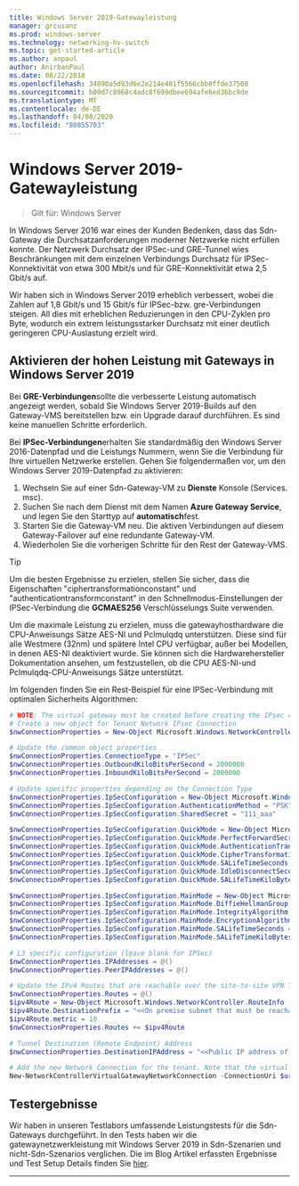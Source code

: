 ```yaml
---
title: Windows Server 2019-Gatewayleistung
manager: grcusanz
ms.prod: windows-server
ms.technology: networking-hv-switch
ms.topic: get-started-article
ms.author: anpaul
author: AnirbanPaul
ms.date: 08/22/2018
ms.openlocfilehash: 34890a5d93d6e2e214e401f5566cbb0ffde37508
ms.sourcegitcommit: b00d7c8968c4adc8f699dbee694afe6ed36bc9de
ms.translationtype: MT
ms.contentlocale: de-DE
ms.lasthandoff: 04/08/2020
ms.locfileid: "80855703"
---
```

# <a name="windows-server-2019-gateway-performance"></a>Windows Server 2019-Gatewayleistung

>Gilt für: Windows Server


In Windows Server 2016 war eines der Kunden Bedenken, dass das Sdn-Gateway die Durchsatzanforderungen moderner Netzwerke nicht erfüllen konnte. Der Netzwerk Durchsatz der IPSec-und GRE-Tunnel wies Beschränkungen mit dem einzelnen Verbindungs Durchsatz für IPSec-Konnektivität von etwa 300 Mbit/s und für GRE-Konnektivität etwa 2,5 Gbit/s auf.

Wir haben sich in Windows Server 2019 erheblich verbessert, wobei die Zahlen auf 1,8 Gbit/s und 15 Gbit/s für IPSec-bzw. gre-Verbindungen steigen. All dies mit erheblichen Reduzierungen in den CPU-Zyklen pro Byte, wodurch ein extrem leistungsstarker Durchsatz mit einer deutlich geringeren CPU-Auslastung erzielt wird.

## <a name="enable-high-performance-with-gateways-in-windows-server-2019"></a>Aktivieren der hohen Leistung mit Gateways in Windows Server 2019

Bei **GRE-Verbindungen**sollte die verbesserte Leistung automatisch angezeigt werden, sobald Sie Windows Server 2019-Builds auf den Gateway-VMS bereitstellen bzw. ein Upgrade darauf durchführen. Es sind keine manuellen Schritte erforderlich.

Bei **IPSec-Verbindungen**erhalten Sie standardmäßig den Windows Server 2016-Datenpfad und die Leistungs Nummern, wenn Sie die Verbindung für Ihre virtuellen Netzwerke erstellen. Gehen Sie folgendermaßen vor, um den Windows Server 2019-Datenpfad zu aktivieren:

   1. Wechseln Sie auf einer Sdn-Gateway-VM zu **Dienste** Konsole (Services. msc).
   2. Suchen Sie nach dem Dienst mit dem Namen **Azure Gateway Service**, und legen Sie den Starttyp auf **automatisch**fest.
   3. Starten Sie die Gateway-VM neu.
      Die aktiven Verbindungen auf diesem Gateway-Failover auf eine redundante Gateway-VM.
   4. Wiederholen Sie die vorherigen Schritte für den Rest der Gateway-VMS.

>[!TIP]
>Um die besten Ergebnisse zu erzielen, stellen Sie sicher, dass die Eigenschaften "ciphertransformationconstant" und "authenticationtransformconstant" in den Schnellmodus-Einstellungen der IPSec-Verbindung die **GCMAES256** Verschlüsselungs Suite verwenden.
>
>Um die maximale Leistung zu erzielen, muss die gatewayhosthardware die CPU-Anweisungs Sätze AES-NI und Pclmulqdq unterstützen. Diese sind für alle Westmere (32nm) und spätere Intel CPU verfügbar, außer bei Modellen, in denen AES-NI deaktiviert wurde. Sie können sich die Hardwarehersteller Dokumentation ansehen, um festzustellen, ob die CPU AES-NI-und Pclmulqdq-CPU-Anweisungs Sätze unterstützt.

Im folgenden finden Sie ein Rest-Beispiel für eine IPSec-Verbindung mit optimalen Sicherheits Algorithmen:

```PowerShell
# NOTE: The virtual gateway must be created before creating the IPsec connection. More details here.
# Create a new object for Tenant Network IPsec Connection  
$nwConnectionProperties = New-Object Microsoft.Windows.NetworkController.NetworkConnectionProperties   

# Update the common object properties  
$nwConnectionProperties.ConnectionType = "IPSec"   
$nwConnectionProperties.OutboundKiloBitsPerSecond = 2000000   
$nwConnectionProperties.InboundKiloBitsPerSecond = 2000000  

# Update specific properties depending on the Connection Type  
$nwConnectionProperties.IpSecConfiguration = New-Object Microsoft.Windows.NetworkController.IpSecConfiguration   
$nwConnectionProperties.IpSecConfiguration.AuthenticationMethod = "PSK"   
$nwConnectionProperties.IpSecConfiguration.SharedSecret = "111_aaa"   

$nwConnectionProperties.IpSecConfiguration.QuickMode = New-Object Microsoft.Windows.NetworkController.QuickMode   
$nwConnectionProperties.IpSecConfiguration.QuickMode.PerfectForwardSecrecy = "PFS2048"   
$nwConnectionProperties.IpSecConfiguration.QuickMode.AuthenticationTransformationConstant = "GCMAES256"   
$nwConnectionProperties.IpSecConfiguration.QuickMode.CipherTransformationConstant = "GCMAES256"   
$nwConnectionProperties.IpSecConfiguration.QuickMode.SALifeTimeSeconds = 3600   
$nwConnectionProperties.IpSecConfiguration.QuickMode.IdleDisconnectSeconds = 500   
$nwConnectionProperties.IpSecConfiguration.QuickMode.SALifeTimeKiloBytes = 2000   

$nwConnectionProperties.IpSecConfiguration.MainMode = New-Object Microsoft.Windows.NetworkController.MainMode   
$nwConnectionProperties.IpSecConfiguration.MainMode.DiffieHellmanGroup = "Group2"   
$nwConnectionProperties.IpSecConfiguration.MainMode.IntegrityAlgorithm = "SHA256"   
$nwConnectionProperties.IpSecConfiguration.MainMode.EncryptionAlgorithm = "AES256"   
$nwConnectionProperties.IpSecConfiguration.MainMode.SALifeTimeSeconds = 28800
$nwConnectionProperties.IpSecConfiguration.MainMode.SALifeTimeKiloBytes = 2000   

# L3 specific configuration (leave blank for IPSec)  
$nwConnectionProperties.IPAddresses = @()   
$nwConnectionProperties.PeerIPAddresses = @()   

# Update the IPv4 Routes that are reachable over the site-to-site VPN Tunnel  
$nwConnectionProperties.Routes = @()   
$ipv4Route = New-Object Microsoft.Windows.NetworkController.RouteInfo   
$ipv4Route.DestinationPrefix = "<<On premise subnet that must be reachable over the VPN tunnel. Ex: 10.0.0.0/24>>"   
$ipv4Route.metric = 10   
$nwConnectionProperties.Routes += $ipv4Route   

# Tunnel Destination (Remote Endpoint) Address  
$nwConnectionProperties.DestinationIPAddress = "<<Public IP address of the On-Premise VPN gateway. Ex: 192.168.3.4>>"   

# Add the new Network Connection for the tenant. Note that the virtual gateway must be created before creating the IPsec connection. $uri is the REST URI of your deployment and must be in the form of “https://<REST URI>”  
New-NetworkControllerVirtualGatewayNetworkConnection -ConnectionUri $uri -VirtualGatewayId $virtualGW.ResourceId -ResourceId "Contoso_IPSecGW" -Properties $nwConnectionProperties -Force
```

## <a name="testing-results"></a>Testergebnisse

Wir haben in unseren Testlabors umfassende Leistungstests für die Sdn-Gateways durchgeführt. In den Tests haben wir die gatewaynetzwerkleistung mit Windows Server 2019 in Sdn-Szenarien und nicht-Sdn-Szenarios verglichen. Die im Blog Artikel erfassten Ergebnisse und Test Setup Details finden Sie [hier](https://blogs.technet.microsoft.com/networking/2018/08/15/high-performance-gateways/).

---